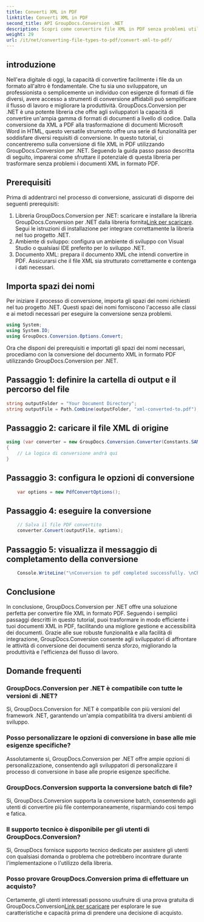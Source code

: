 ```yaml
---
title: Converti XML in PDF
linktitle: Converti XML in PDF
second_title: API GroupDocs.Conversion .NET
description: Scopri come convertire file XML in PDF senza problemi utilizzando GroupDocs.Conversion per .NET. Migliora l'efficienza della gestione dei documenti.
weight: 29
url: /it/net/converting-file-types-to-pdf/convert-xml-to-pdf/
---
```

## introduzione
Nell'era digitale di oggi, la capacità di convertire facilmente i file da un formato all'altro è fondamentale. Che tu sia uno sviluppatore, un professionista o semplicemente un individuo con esigenze di formati di file diversi, avere accesso a strumenti di conversione affidabili può semplificare il flusso di lavoro e migliorare la produttività.
GroupDocs.Conversion per .NET è una potente libreria che offre agli sviluppatori la capacità di convertire un'ampia gamma di formati di documenti a livello di codice. Dalla conversione da XML a PDF alla trasformazione di documenti Microsoft Word in HTML, questo versatile strumento offre una serie di funzionalità per soddisfare diversi requisiti di conversione.
In questo tutorial, ci concentreremo sulla conversione di file XML in PDF utilizzando GroupDocs.Conversion per .NET. Seguendo la guida passo passo descritta di seguito, imparerai come sfruttare il potenziale di questa libreria per trasformare senza problemi i documenti XML in formato PDF.
## Prerequisiti
Prima di addentrarci nel processo di conversione, assicurati di disporre dei seguenti prerequisiti:
1.  Libreria GroupDocs.Conversion per .NET: scaricare e installare la libreria GroupDocs.Conversion per .NET dalla libreria fornita[Link per scaricare](https://releases.groupdocs.com/conversion/net/). Segui le istruzioni di installazione per integrare correttamente la libreria nel tuo progetto .NET.
2. Ambiente di sviluppo: configura un ambiente di sviluppo con Visual Studio o qualsiasi IDE preferito per lo sviluppo .NET.
3. Documento XML: prepara il documento XML che intendi convertire in PDF. Assicurarsi che il file XML sia strutturato correttamente e contenga i dati necessari.

## Importa spazi dei nomi
Per iniziare il processo di conversione, importa gli spazi dei nomi richiesti nel tuo progetto .NET. Questi spazi dei nomi forniscono l'accesso alle classi e ai metodi necessari per eseguire la conversione senza problemi.

```csharp
using System;
using System.IO;
using GroupDocs.Conversion.Options.Convert;
```

Ora che disponi dei prerequisiti e importati gli spazi dei nomi necessari, procediamo con la conversione del documento XML in formato PDF utilizzando GroupDocs.Conversion per .NET.
## Passaggio 1: definire la cartella di output e il percorso del file
```csharp
string outputFolder = "Your Document Directory";
string outputFile = Path.Combine(outputFolder, "xml-converted-to.pdf");
```
## Passaggio 2: caricare il file XML di origine
```csharp
using (var converter = new GroupDocs.Conversion.Converter(Constants.SAMPLE_XML))
{
	// La logica di conversione andrà qui
}
```
## Passaggio 3: configura le opzioni di conversione
```csharp
	var options = new PdfConvertOptions();
```
## Passaggio 4: eseguire la conversione
```csharp
	// Salva il file PDF convertito
	converter.Convert(outputFile, options);
```
## Passaggio 5: visualizza il messaggio di completamento della conversione
```csharp
	Console.WriteLine("\nConversion to pdf completed successfully. \nCheck output in {0}", outputFolder);
```

## Conclusione
In conclusione, GroupDocs.Conversion per .NET offre una soluzione perfetta per convertire file XML in formato PDF. Seguendo i semplici passaggi descritti in questo tutorial, puoi trasformare in modo efficiente i tuoi documenti XML in PDF, facilitando una migliore gestione e accessibilità dei documenti.
Grazie alle sue robuste funzionalità e alla facilità di integrazione, GroupDocs.Conversion consente agli sviluppatori di affrontare le attività di conversione dei documenti senza sforzo, migliorando la produttività e l'efficienza del flusso di lavoro.
## Domande frequenti
### GroupDocs.Conversion per .NET è compatibile con tutte le versioni di .NET?
Sì, GroupDocs.Conversion for .NET è compatibile con più versioni del framework .NET, garantendo un'ampia compatibilità tra diversi ambienti di sviluppo.
### Posso personalizzare le opzioni di conversione in base alle mie esigenze specifiche?
Assolutamente sì, GroupDocs.Conversion per .NET offre ampie opzioni di personalizzazione, consentendo agli sviluppatori di personalizzare il processo di conversione in base alle proprie esigenze specifiche.
### GroupDocs.Conversion supporta la conversione batch di file?
Sì, GroupDocs.Conversion supporta la conversione batch, consentendo agli utenti di convertire più file contemporaneamente, risparmiando così tempo e fatica.
### Il supporto tecnico è disponibile per gli utenti di GroupDocs.Conversion?
Sì, GroupDocs fornisce supporto tecnico dedicato per assistere gli utenti con qualsiasi domanda o problema che potrebbero incontrare durante l'implementazione o l'utilizzo della libreria.
### Posso provare GroupDocs.Conversion prima di effettuare un acquisto?
 Certamente, gli utenti interessati possono usufruire di una prova gratuita di GroupDocs.Conversion[Link per scaricare](https://releases.groupdocs.com/conversion/net/) per esplorare le sue caratteristiche e capacità prima di prendere una decisione di acquisto.